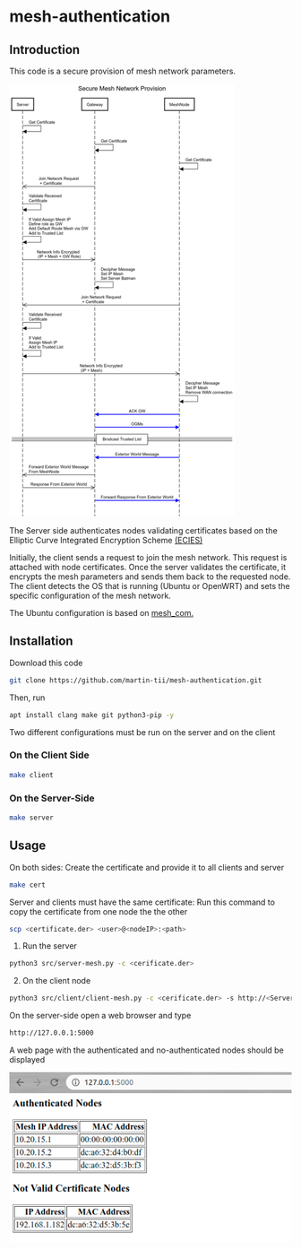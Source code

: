 # mesh-authentication

## Introduction
This code is a secure provision of mesh network parameters.

![alt text](images/Diagram.png?style=centerme)

The Server side authenticates nodes validating certificates based on the Elliptic Curve Integrated Encryption Scheme [(ECIES)](https://github.com/tiiuae/cryptolib)


Initially, the client sends a request to join the mesh network.
This request is attached with node certificates.
Once the server validates the certificate, it encrypts the mesh parameters and sends them back to the requested node.
The client detects the OS that is running (Ubuntu or OpenWRT) and sets the specific configuration of the mesh network.

The Ubuntu configuration is based on [mesh_com.](https://github.com/tiiuae/mesh_com)

## Installation
Download this code
```bash
git clone https://github.com/martin-tii/mesh-authentication.git
```
Then, run 
```bash
apt install clang make git python3-pip -y
```

Two different configurations must be run on the server and on the client

### On the Client Side
```bash
make client
```
### On the Server-Side
```bash
make server
```
## Usage

On both sides: 
Create the certificate and provide it to all clients and server
```bash
make cert
```
Server and clients must have the same certificate:
Run this command to copy the certificate from one node the the other
```bash
scp <certificate.der> <user>@<nodeIP>:<path>
```


1) Run the server

```bash
python3 src/server-mesh.py -c <cerificate.der>
```
2) On the client node
```bash
python3 src/client/client-mesh.py -c <cerificate.der> -s http://<ServerIP>:5000
```
On the server-side open a web browser and type
```bash
http://127.0.0.1:5000
```
A web page with the authenticated and no-authenticated nodes should be displayed

![alt text](images/server-screenshot.png?style=centerme)

